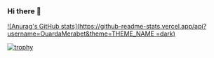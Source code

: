 ### Hi there 👋

<!--
**OuardaMerabet/OuardaMerabet** is a ✨ _special_ ✨ repository because its `README.md` (this file) appears on your GitHub profile.

Here are some ideas to get you started:

- 🔭 I’m currently working on ....
- 🌱 I’m currently learning ...
- 👯 I’m looking to collaborate on ...
- 🤔 I’m looking for help with ...
- 💬 Ask me about ...
- 📫 How to reach me: ...
- 😄 Pronouns: ...
- ⚡ Fun fact: ...
-->

[![Anurag's GitHub stats](https://github-readme-stats.vercel.app/api?username=OuardaMerabet&theme=THEME_NAME =dark)](https://github.com/anuraghazra/github-readme-stats)

[![trophy](https://github-profile-trophy.vercel.app/?username=OuardaMerabet&theme=onedark)](https://github.com/ryo-ma/github-profile-trophy)
